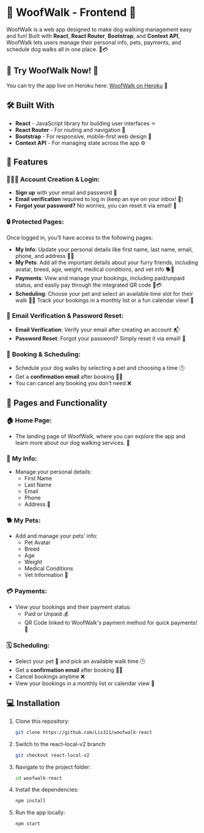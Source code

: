 # 🐾 WoofWalk - Frontend 🐾

WoofWalk is a web app designed to make dog walking management easy and fun! Built with **React**, **React Router**, **Bootstrap**, and **Context API**, WoofWalk lets users manage their personal info, pets, payments, and schedule dog walks all in one place. 🐶💳

## 🚀 Try WoofWalk Now! 🎉

You can try the app live on Heroku here: [WoofWalk on Heroku](https://woofwalk-1bca6421b0f9.herokuapp.com/) 🎉

## 🛠️ Built With

- **React** - JavaScript library for building user interfaces ⚛️
- **React Router** - For routing and navigation 🚗
- **Bootstrap** - For responsive, mobile-first web design 📱
- **Context API** - For managing state across the app ⚙️

## 🚀 Features

### 🧑‍🤝‍🧑 **Account Creation & Login**:
- **Sign up** with your email and password 📝
- **Email verification** required to log in (keep an eye on your inbox! 📧)
- **Forgot your password?** No worries, you can reset it via email! 🔑

### 🔒 **Protected Pages**:
Once logged in, you’ll have access to the following pages:
- **My Info**: Update your personal details like first name, last name, email, phone, and address 🏡📱
- **My Pets**: Add all the important details about your furry friends, including avatar, breed, age, weight, medical conditions, and vet info 🐕💉
- **Payments**: View and manage your bookings, including paid/unpaid status, and easily pay through the integrated QR code 🏦💳
- **Scheduling**: Choose your pet and select an available time slot for their walk 📅🐾 Track your bookings in a monthly list or a fun calendar view! 📆

### 📧 **Email Verification & Password Reset**:
- **Email Verification**: Verify your email after creating an account 📬
- **Password Reset**: Forgot your password? Simply reset it via email! 🔄

### 🐾 **Booking & Scheduling**:
- Schedule your dog walks by selecting a pet and choosing a time 🕒
- Get a **confirmation email** after booking 📧✅
- You can cancel any booking you don’t need ❌

## 📱 Pages and Functionality

### 🏠 **Home Page**:
   - The landing page of WoofWalk, where you can explore the app and learn more about our dog walking services. 🌟

### 👤 **My Info**:
   - Manage your personal details:
     - First Name
     - Last Name
     - Email
     - Phone
     - Address 🏡

### 🐕 **My Pets**:
   - Add and manage your pets’ info:
     - Pet Avatar
     - Breed
     - Age
     - Weight
     - Medical Conditions
     - Vet Information 🐾

### 💳 **Payments**:
   - View your bookings and their payment status:
     - Paid or Unpaid 💰
     - QR Code linked to WoofWalk's payment method for quick payments! 📲

### 🗓️ **Scheduling**:
   - Select your pet 🐶 and pick an available walk time 🕒
   - Get a **confirmation email** after booking 📧✅
   - Cancel bookings anytime ❌
   - View your bookings in a monthly list or calendar view 📅


## 💻 Installation

1. Clone this repository:

   ```bash
   git clone https://github.com/Lix311/woofwalk-react
   
2. Switch to the react-local-v2 branch:

   ```bash
   git checkout react-local-v2

3. Navigate to the project folder:

   ```bash
   cd woofwalk-react

4. Install the dependencies:

   ```bash
   npm install
   
5. Run the app locally:

   ```bash
   npm start

